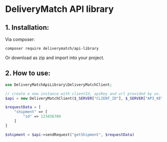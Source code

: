 # DeliveryMatch API library

## 1. Installation:

Via composer:

```shell
composer require deliverymatch/api-library
```

Or download as zip and import into your project.

## 2. How to use:

```php
use DeliveryMatchApiLibrary\DeliveryMatchClient;

// create a new instance with clientId, apiKey and url provided by us.
$api = new DeliveryMatchClient($_SERVER["CLIENT_ID"], $_SERVER["API_KEY"], $_SERVER["URL"]);

$requestData = [
    "shipment" => [
        "id" => 123456789
    ] 
]

$shipment = $api->sendRequest("getShipment", $requestData)
```